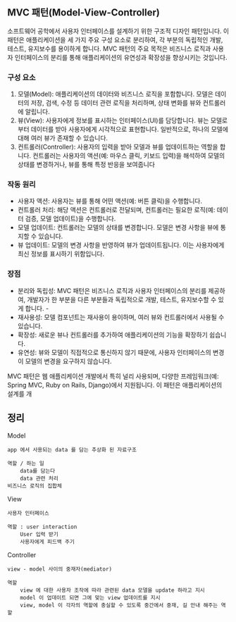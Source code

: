 ## MVC 패턴(Model-View-Controller)
소프트웨어 공학에서 사용자 인터페이스를 설계하기 위한 구조적 디자인 패턴입니다. 이 패턴은 애플리케이션을 세 가지 주요 구성 요소로 분리하여, 각 부분의 독립적인 개발, 테스트, 유지보수를 용이하게 합니다. MVC 패턴의 주요 목적은 비즈니스 로직과 사용자 인터페이스의 분리를 통해 애플리케이션의 유연성과 확장성을 향상시키는 것입니다.


### 구성 요소
1. 모델(Model): 애플리케이션의 데이터와 비즈니스 로직을 포함합니다. 모델은 데이터의 저장, 검색, 수정 등 데이터 관련 로직을 처리하며, 상태 변화를 뷰와 컨트롤러에 알립니다.
2. 뷰(View): 사용자에게 정보를 표시하는 인터페이스(UI)를 담당합니다. 뷰는 모델로부터 데이터를 받아 사용자에게 시각적으로 표현합니다. 일반적으로, 하나의 모델에 대해 여러 뷰가 존재할 수 있습니다.
3. 컨트롤러(Controller): 사용자의 입력을 받아 모델과 뷰를 업데이트하는 역할을 합니다. 컨트롤러는 사용자의 액션(예: 마우스 클릭, 키보드 입력)을 해석하여 모델의 상태를 변경하거나, 뷰를 통해 특정 반응을 보여줍니다


### 작동 원리

- 사용자 액션: 사용자는 뷰를 통해 어떤 액션(예: 버튼 클릭)을 수행합니다. 
- 컨트롤러 처리: 해당 액션은 컨트롤러로 전달되며, 컨트롤러는 필요한 로직(예: 데이터 검증, 모델 업데이트)을 수행합니다. 
- 모델 업데이트: 컨트롤러는 모델의 상태를 변경합니다. 모델은 변경 사항을 뷰에 통지할 수 있습니다. 
- 뷰 업데이트: 모델의 변경 사항을 반영하여 뷰가 업데이트됩니다. 이는 사용자에게 최신 정보를 표시하기 위함입니다.

### 장점
- 분리와 독립성: MVC 패턴은 비즈니스 로직과 사용자 인터페이스의 분리를 제공하여, 개발자가 한 부분을 다른 부분들과 독립적으로 개발, 테스트, 유지보수할 수 있게 합니다. -
- 재사용성: 모델 컴포넌트는 재사용이 용이하며, 여러 뷰와 컨트롤러에서 사용될 수 있습니다. 
- 확장성: 새로운 뷰나 컨트롤러를 추가하여 애플리케이션의 기능을 확장하기 쉽습니다. 
- 유연성: 뷰와 모델이 직접적으로 통신하지 않기 때문에, 사용자 인터페이스의 변경이 모델의 변경을 요구하지 않습니다.

MVC 패턴은 웹 애플리케이션 개발에서 특히 널리 사용되며, 다양한 프레임워크(예: Spring MVC, Ruby on Rails, Django)에서 지원됩니다. 이 패턴은 애플리케이션의 설계를 개



## 정리
Model

    app 에서 사용되는 data 를 담는 추상화 된 자료구조

    역할 / 하는 일
        data를 담는다
        data 관련 처리
    비즈니스 로직의 집합체

View

    사용자 인터페이스

    역할 : user interaction
        User 입력 받기
        사용자에게 피드백 주기

Controller

    view - model 사이의 중재자(mediator)

    역할
        view 에 대한 사용자 조작에 따라 관련된 data 모델을 update 하라고 지시
        model 이 업데이트 되면 그에 맞는 view 업데이트를 지시
        view, model 이 각자의 역할에 충실할 수 있도록 중간에서 중재, 길 안내 해주는 역할
